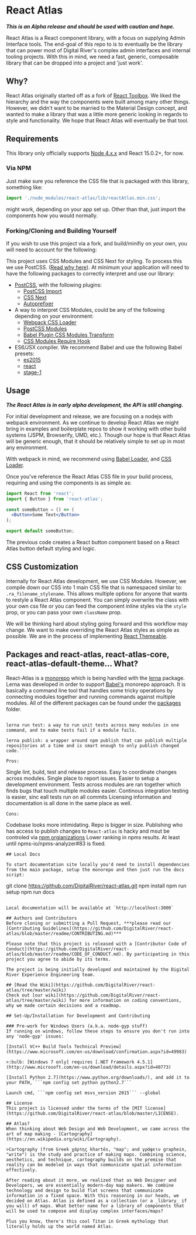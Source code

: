 # React Atlas
***This is an Alpha release and should be used with caution and hope.***

React Atlas is a React component library, with a focus on supplying Admin Interface tools. The end-goal of this repo to is to eventually be the library that can power most of Digital River's complex admin interfaces and internal tooling projects. With this in mind, we need a fast, generic, composable library that can be dropped into a project and 'just work'.

## Why?
React Atlas originally started off as a fork of [React Toolbox](https://github.com/react-toolbox/react-toolbox). We liked the hierarchy and the way the components were built among many other things. However, we didn't want to be married to the Material Design concept, and wanted to make a library that was a little more generic looking in regards to style and functionality. We hope that React Atlas will eventually be that tool.

## Requirements
This library only officially supports [Node 4.x.x](https://nodejs.org/en/) and React 15.0.2+, for now.
### Via NPM
Just make sure you reference the CSS file that is packaged with this library, something like:
```javascript
import './node_modules/react-atlas/lib/reactAtlas.min.css';
```
might work, depending on your app set up. Other than that, just import the components how you would normally.
### Forking/Cloning and Building Yourself
If you wish to use this project via a fork, and build/minifiy on your own, you will need to account for the following:

This project uses CSS Modules and CSS Next for styling. To process this we use PostCSS. ([Read why here](https://github.com/DigitalRiver/react-atlas/blob/master/readme/Decisions.md#a-note-on-css)). At minimum your application will need to have the following packages to correctly interpret and use our library:
- [PostCSS](https://github.com/postcss/postcss), with the following plugins:
  - [PostCSS Import](https://github.com/postcss/postcss-import)
  - [CSS Next](https://github.com/cssnext/postcss-cssnext)
  - [Autoprefixer](https://github.com/postcss/autoprefixer)
- A way to interpret CSS Modules, could be any of the following depending on your environment:
  - [Webpack CSS Loader](https://github.com/webpack/css-loader)
  - [PostCSS Modules](https://github.com/outpunk/postcss-modules)
  - [Babel Plugin CSS Modules Transform](https://github.com/michalkvasnicak/babel-plugin-css-modules-transform)
  - [CSS Modules Require Hook](https://github.com/css-modules/css-modules-require-hook)
- ES6/JSX compiler. We recommend Babel and use the following Babel presets:
  - [es2015](https://babeljs.io/docs/plugins/preset-es2015/)
  - [react](http://babeljs.io/docs/plugins/preset-react/)
  - [stage-1](http://babeljs.io/docs/plugins/preset-stage-1/)

## Usage
***The React Atlas is in early alpha development, the API is still changing.***

For initial development and release, we are focusing on a nodejs with webpack environment. As we continue to develop React Atlas we might bring in examples and boilerplate repos to show it working with other build systems (JSPM, Browserify, UMD, etc.). Though our hope is that React Atlas will be generic enough, that it should be relatively simple to set up in most any environment.

With webpack in mind, we recommend using [Babel Loader](https://github.com/babel/babel-loader), and [CSS Loader](https://github.com/webpack/css-loader).

Once you've reference the React Atlas CSS file in your build process, requiring and using the components is as simple as:

```jsx
import React from 'react';
import { Button } from 'react-atlas';

const someButton = () => (
  <Button>Some Text</Button>
);

export default someButton;
```

The previous code creates a React button component based on a React Atlas button default styling and logic.

## CSS Customization

Internally for React Atlas development, we use CSS Modules. However, we compile down our CSS into 1 main CSS file that is namespaced similar to: ```.ra_filename_stylename```. This allows multiple options for anyone that wants to restyle a React Atlas component. You can simply overwrite the class with your own css file or you can feed the component inline styles via the ```style``` prop, or you can pass your own ```className``` prop.

We will be thinking hard about styling going forward and this workflow may change. We want to make overriding the React Atlas styles as simple as possible. We are in the process of implementing [React Themeable](https://github.com/markdalgleish/react-themeable).

## Packages and react-atlas, react-atlas-core, react-atlas-default-theme... What?

React-Atlas is a [monorepo](https://medium.com/@bebraw/the-case-for-monorepos-907c1361708a#.lflmhsuzq) which is being handled with the [lerna](https://github.com/lerna/lerna) package.  Lerna was developed in order to support [Babel's](https://github.com/babel/babel/tree/master/packages) monorepo approach.  It is basically a command line tool that handles some tricky operations by connecting modules together and running commands against multiple modules.  All of the different packages can be found under the [packages](https://github.com/DigitalRiver/react-atlas/tree/master/packages) folder.

```lerna bootstrap: probably the most important command of the set, this links all modules in a monorepo together. This way, you can immediately test whether a change will break code that relies on a module.

lerna run test: a way to run unit tests across many modules in one command, and to make tests fail if a module fails.

lerna publish: a wrapper around npm publish that can publish multiple repositories at a time and is smart enough to only publish changed code.````

Pros:
```
Single lint, build, test and release process.
Easy to coordinate changes across modules.
Single place to report issues.
Easier to setup a development environment.
Tests across modules are ran together which finds bugs that touch multiple modules easier.
Continous integration testing is easier, sinc eall tests run on all commits
Licensing information and documentation is all done in the same place as well.
```
Cons:
```
Codebase looks more intimidating.
Repo is bigger in size.
Publishing who has access to publish changes to `React-atlas` is hacky and msut be controled via [npm orgianizations](https://docs.npmjs.com/orgs/what-are-orgs)
Lower ranking in npms results. At least until npms-io/npms-analyzer#83 is fixed.
```
## Local Docs

To start documentation site locally you'd need to install dependencies from the main package, setup the monorepo and then just run the docs script:

```
git clone https://github.com/DigitalRiver/react-atlas.git
npm install
npm run setup
npm run docs
```

Local documentation will be available at `http://localhost:3000`

## Authors and Contributors
Before cloning or submitting a Pull Request, ***please read our [Contributing Guidelines](https://github.com/DigitalRiver/react-atlas/blob/master/readme/CONTRIBUTING.md)***

Please note that this project is released with a [Contributor Code of Conduct](https://github.com/DigitalRiver/react-atlas/blob/master/readme/CODE_OF_CONDUCT.md). By participating in this project you agree to abide by its terms.

The project is being initially developed and maintained by the Digital River Experience Engineering team.

## [Read the Wiki](https://github.com/DigitalRiver/react-atlas/tree/master/wiki)
Check out [our wiki](https://github.com/DigitalRiver/react-atlas/tree/master/wiki) for more information on coding conventions, why we made certain decisions and a roadmap.

## Set-Up/Installation for Development and Contributing

### Pre-work for Windows Users (a.k.a. node-gyp stuff)
If running on windows, follow these steps to ensure you don't run into any 'node-gyp' issues:

[Install VC++ Build Tools Technical Preview](https://www.microsoft.com/en-us/download/confirmation.aspx?id=49983)

>:bulb: [Windows 7 only] requires [.NET Framework 4.5.1](http://www.microsoft.com/en-us/download/details.aspx?id=40773)

[Install Python 2.7](https://www.python.org/downloads/), and add it to your PATH, ```npm config set python python2.7```

Launch cmd, ```npm config set msvs_version 2015``` --global

## License 
This project is licensed under the terms of the [MIT license](https://github.com/DigitalRiver/react-atlas/blob/master/LICENSE).

## Atlas?
When thinking about Web Design and Web Development, we came across the art of map making - [Cartography](https://en.wikipedia.org/wiki/Cartography).

>Cartography (from Greek χάρτης khartēs, "map"; and γράφειν graphein, "write") is the study and practice of making maps. Combining science, aesthetics, and technique, cartography builds on the premise that reality can be modeled in ways that communicate spatial information effectively.

After reading about it more, we realized that as Web Designer and Developers, we are essentially modern-day map makers. We combine technology and design to build flat screens that communicate information in a fixed space. With this reasoning in our heads, we decided on Atlas. Atlas is defined as a collection (or a _library_ if you will) of maps. What better name for a library of components that will be used to compose and display complex interfaces/maps?

Plus you know, there's this cool Titan in Greek mythology that literally holds up the world named Atlas.
